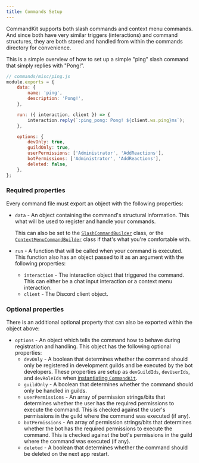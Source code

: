 ```yaml
---
title: Commands Setup
---
```


CommandKit supports both slash commands and context menu commands. And since both have very similar triggers (interactions) and command structures, they are both stored and handled from within the commands directory for convenience.

This is a simple overview of how to set up a simple "ping" slash command that simply replies with "Pong!".

```js
// commands/misc/ping.js
module.exports = {
    data: {
        name: 'ping',
        description: 'Pong!',
    },

    run: ({ interaction, client }) => {
        interaction.reply(`:ping_pong: Pong! ${client.ws.ping}ms`);
    },

    options: {
        devOnly: true,
        guildOnly: true,
        userPermissions: ['Administrator', 'AddReactions'],
        botPermissions: ['Administrator', 'AddReactions'],
        deleted: false,
    },
};
```

### Required properties

Every command file must export an object with the following properties:

-   `data` - An object containing the command's structural information. This what will be used to register and handle your commands.

    This can also be set to the [`SlashCommandBuilder`](https://discord.js.org/docs/packages/builders/0.16.0/SlashCommandBuilder:Class) class, or the [`ContextMenuCommandBuilder`](https://discord.js.org/docs/packages/builders/0.16.0/ContextMenuCommandBuilder:Class) class if that's what you're comfortable with.

-   `run` - A function that will be called when your command is executed. This function also has an object passed to it as an argument with the following properties:
    -   `interaction` - The interaction object that triggered the command. This can either be a chat input interaction or a context menu interaction.
    -   `client` - The Discord client object.

### Optional properties

There is an additional optional property that can also be exported within the object above:

-   `options` - An object which tells the command how to behave during registration and handling. This object has the following optional properties:
    -   `devOnly` - A boolean that determines whether the command should only be registered in development guilds and be executed by the bot developers. These properties are setup as `devGuildIds`, `devUserIds`, and `devRoleIds` when [instantiating `CommandKit`](/guides/commandkit-setup/).
    -   `guildOnly` - A boolean that determines whether the command should only be handled in guilds.
    -   `userPermissions` - An array of permission strings/bits that determines whether the user has the required permissions to execute the command. This is checked against the user's permissions in the guild where the command was executed (if any).
    -   `botPermissions` - An array of permission strings/bits that determines whether the bot has the required permissions to execute the command. This is checked against the bot's permissions in the guild where the command was executed (if any).
    -   `deleted` - A boolean that determines whether the command should be deleted on the next app restart.
